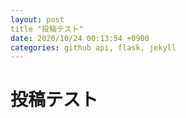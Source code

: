```yaml
---
layout: post
title "投稿テスト"
date: 2020/10/24 00:13:54 +0900
categories: github api, flask, jekyll
---
```


# 投稿テスト